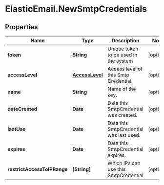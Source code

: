 # ElasticEmail.NewSmtpCredentials

## Properties

Name | Type | Description | Notes
------------ | ------------- | ------------- | -------------
**token** | **String** | Unique token to be used in the system | [optional] 
**accessLevel** | [**AccessLevel**](AccessLevel.md) | Access level of this Smtp Credential. | [optional] 
**name** | **String** | Name of the key. | [optional] 
**dateCreated** | **Date** | Date this SmtpCredential was created. | [optional] 
**lastUse** | **Date** | Date this SmtpCredential was last used. | [optional] 
**expires** | **Date** | Date this SmtpCredential expires. | [optional] 
**restrictAccessToIPRange** | **[String]** | Which IPs can use this SmtpCredential | [optional] 


